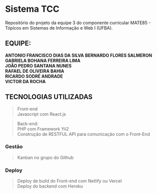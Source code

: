 # Sistema TCC
Repositório do projeto da equipe 3 do componente curricular MATE85 - Tópicos em Sistemas de Informação e Web I (UFBA).

## EQUIPE:

**ANTONIO FRANCISCO DIAS DA SILVA**
**BERNARDO FLORES SALMERON**<br>
**GABRIELA BOHANA FERREIRA LIMA**<br>
**JOÃO PEDRO SANTANA NUNES**<br>
**RAFAEL DE OLIVEIRA BAHIA**<br>
**RICARDO SODRÉ ANDRADE**<br>
**VICTOR DA ROCHA**<br>


## TECNOLOGIAS UTILIZADAS

> Front-end <br>
> Javascript com React.js 

> Back-end: <br>
> PHP com Framework Yii2 <br>
> Construção de RESTFUL API para comunicação com o Front-End

### Gestão

> Kanban no grupo do Github

### Deploy

> Deploy de build do Front-end com Netlify ou Vercel <br>
> Deploy do backend com Heroku

